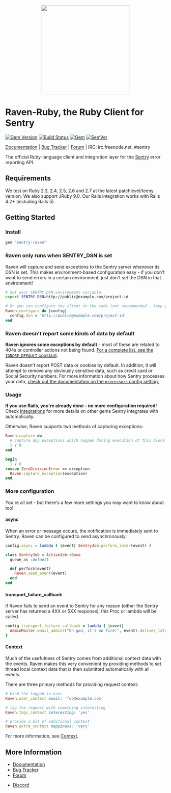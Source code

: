<p align="center">
  <a href="https://sentry.io" target="_blank" align="center">
    <img src="https://sentry-brand.storage.googleapis.com/sentry-logo-black.png" width="280">
  </a>
  <br>
</p>

# Raven-Ruby, the Ruby Client for Sentry

[![Gem Version](https://img.shields.io/gem/v/sentry-raven.svg)](https://rubygems.org/gems/sentry-raven)
[![Build Status](https://img.shields.io/travis/getsentry/raven-ruby/master.svg)](https://travis-ci.org/getsentry/raven-ruby)
[![Gem](https://img.shields.io/gem/dt/sentry-raven.svg)](https://rubygems.org/gems/sentry-raven/)
[![SemVer](https://api.dependabot.com/badges/compatibility_score?dependency-name=sentry-raven&package-manager=bundler&version-scheme=semver)](https://dependabot.com/compatibility-score.html?dependency-name=sentry-raven&package-manager=bundler&version-scheme=semver)


[Documentation](https://docs.sentry.io/clients/ruby/) | [Bug Tracker](https://github.com/getsentry/raven-ruby/issues) | [Forum](https://forum.sentry.io/) | IRC: irc.freenode.net, #sentry

The official Ruby-language client and integration layer for the [Sentry](https://github.com/getsentry/sentry) error reporting API.

## Requirements

We test on Ruby 2.3, 2.4, 2.5, 2.6 and 2.7 at the latest patchlevel/teeny version. We also support JRuby 9.0. Our Rails integration works with Rails 4.2+ (including Rails 5).

## Getting Started

### Install

```ruby
gem "sentry-raven"
```

### Raven only runs when SENTRY_DSN is set

Raven will capture and send exceptions to the Sentry server whenever its DSN is set. This makes environment-based configuration easy - if you don't want to send errors in a certain environment, just don't set the DSN in that environment!

```bash
# Set your SENTRY_DSN environment variable.
export SENTRY_DSN=http://public@example.com/project-id
```
```ruby
# Or you can configure the client in the code (not recommended - keep your DSN secret!)
Raven.configure do |config|
  config.dsn = 'http://public@example.com/project-id'
end
```

### Raven doesn't report some kinds of data by default

**Raven ignores some exceptions by default** - most of these are related to 404s or controller actions not being found. [For a complete list, see the `IGNORE_DEFAULT` constant](https://github.com/getsentry/raven-ruby/blob/master/lib/raven/configuration.rb).

Raven doesn't report POST data or cookies by default. In addition, it will attempt to remove any obviously sensitive data, such as credit card or Social Security numbers. For more information about how Sentry processes your data, [check out the documentation on the `processors` config setting.](https://docs.getsentry.com/hosted/clients/ruby/config/)

### Usage

**If you use Rails, you're already done - no more configuration required!** Check [Integrations](https://docs.getsentry.com/hosted/clients/ruby/integrations/) for more details on other gems Sentry integrates with automatically.

Otherwise, Raven supports two methods of capturing exceptions:

```ruby
Raven.capture do
  # capture any exceptions which happen during execution of this block
  1 / 0
end

begin
  1 / 0
rescue ZeroDivisionError => exception
  Raven.capture_exception(exception)
end
```

### More configuration

You're all set - but there's a few more settings you may want to know about too!

#### async

When an error or message occurs, the notification is immediately sent to Sentry. Raven can be configured to send asynchronously:

```ruby
config.async = lambda { |event| SentryJob.perform_later(event) }

class SentryJob < ActiveJob::Base
  queue_as :default

  def perform(event)
    Raven.send_event(event)
  end
end
```

#### transport_failure_callback

If Raven fails to send an event to Sentry for any reason (either the Sentry server has returned a 4XX or 5XX response), this Proc or lambda will be called.

```ruby
config.transport_failure_callback = lambda { |event|
  AdminMailer.email_admins("Oh god, it's on fire!", event).deliver_later
}
```

#### Context

Much of the usefulness of Sentry comes from additional context data with the events. Raven makes this very convenient by providing methods to set thread local context data that is then submitted automatically with all events.

There are three primary methods for providing request context:

```ruby
# bind the logged in user
Raven.user_context email: 'foo@example.com'

# tag the request with something interesting
Raven.tags_context interesting: 'yes'

# provide a bit of additional context
Raven.extra_context happiness: 'very'
```

For more information, see [Context](https://docs.sentry.io/clients/ruby/context/).

## More Information

* [Documentation](https://docs.sentry.io/clients/ruby/)
* [Bug Tracker](https://github.com/getsentry/raven-ruby/issues)
* [Forum](https://forum.sentry.io/)
- [Discord](https://discord.gg/ez5KZN7)
